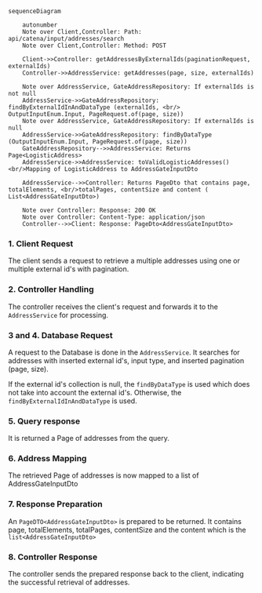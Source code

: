 ````mermaid
sequenceDiagram

    autonumber
    Note over Client,Controller: Path: api/catena/input/addresses/search
    Note over Client,Controller: Method: POST

    Client->>Controller: getAddressesByExternalIds(paginationRequest, externalIds)
    Controller->>AddressService: getAddresses(page, size, externalIds)

    Note over AddressService, GateAddressRepository: If externalIds is not null
    AddressService->>GateAddressRepository: findByExternalIdInAndDataType (externalIds, <br/> OutputInputEnum.Input, PageRequest.of(page, size))
    Note over AddressService, GateAddressRepository: If externalIds is null
    AddressService->>GateAddressRepository: findByDataType (OutputInputEnum.Input, PageRequest.of(page, size))
    GateAddressRepository-->>AddressService: Returns  Page<LogisticAddress>
    AddressService->>AddressService: toValidLogisticAddresses() <br/>Mapping of LogisticAddress to AddressGateInputDto 

    AddressService-->>Controller: Returns PageDto that contains page, totalElements, <br/>totalPages, contentSize and content ( List<AddressGateInputDto>)

    Note over Controller: Response: 200 OK 
    Note over Controller: Content-Type: application/json
    Controller-->>Client: Response: PageDto<AddressGateInputDto>

````

### 1. Client Request

The client sends a request to retrieve a multiple addresses using one or multiple external id's with pagination.

### 2. Controller Handling

The controller receives the client's request and forwards it to the `AddressService` for processing.

### 3 and 4. Database Request

A request to the Database is done in the `AddressService`. It searches for addresses with inserted external id's, input type, and inserted pagination (page,
size).

If the external id's collection is null, the `findByDataType` is used which does not take into account the external id's. Otherwise,
the `findByExternalIdInAndDataType` is used.

### 5. Query response

It is returned a Page of addresses from the query.

### 6. Address Mapping

The retrieved Page of addresses is now mapped to a list of AddressGateInputDto

### 7. Response Preparation

An `PageDTO<AddressGateInputDto>` is prepared to be returned. It contains page, totalElements, totalPages, contentSize and the content which is
the `list<AddressGateInputDto>`

### 8. Controller Response

The controller sends the prepared response back to the client, indicating the successful retrieval of addresses.